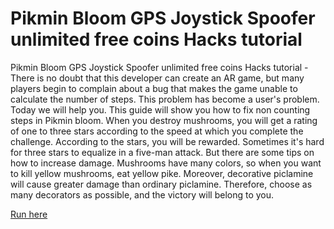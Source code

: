 # Pikmin Bloom GPS Joystick Spoofer unlimited free coins Hacks tutorial

Pikmin Bloom GPS Joystick Spoofer unlimited free coins Hacks tutorial - There is no doubt that this developer can create an AR game, but many players begin to complain about a bug that makes the game unable to calculate the number of steps. This problem has become a user's problem. Today we will help you. This guide will show you how to fix non counting steps in Pikmin bloom. When you destroy mushrooms, you will get a rating of one to three stars according to the speed at which you complete the challenge. According to the stars, you will be rewarded. Sometimes it's hard for three stars to equalize in a five-man attack. But there are some tips on how to increase damage. Mushrooms have many colors, so when you want to kill yellow mushrooms, eat yellow pike. Moreover, decorative piclamine will cause greater damage than ordinary piclamine. Therefore, choose as many decorators as possible, and the victory will belong to you.

<a href="https://watermod.icu/pikmin-bloom/">Run here</a>
